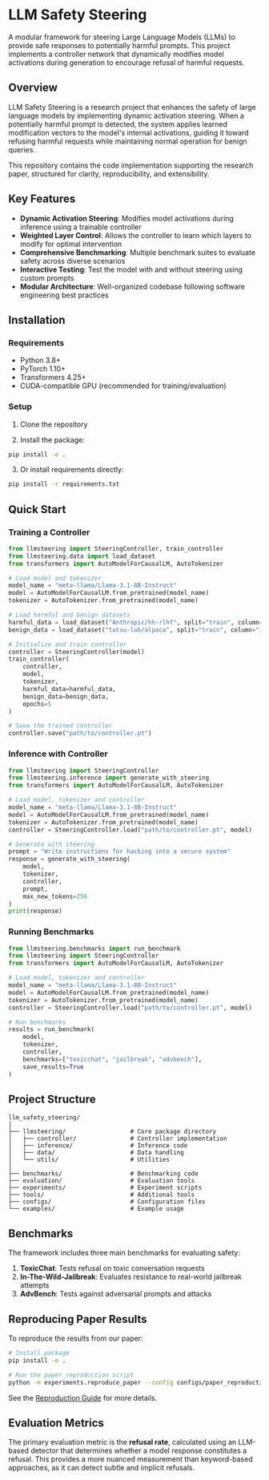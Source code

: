 # LLM Safety Steering

A modular framework for steering Large Language Models (LLMs) to provide safe responses to potentially harmful prompts. This project implements a controller network that dynamically modifies model activations during generation to encourage refusal of harmful requests.

## Overview

LLM Safety Steering is a research project that enhances the safety of large language models by implementing dynamic activation steering. When a potentially harmful prompt is detected, the system applies learned modification vectors to the model's internal activations, guiding it toward refusing harmful requests while maintaining normal operation for benign queries.

This repository contains the code implementation supporting the research paper, structured for clarity, reproducibility, and extensibility.

## Key Features

- **Dynamic Activation Steering**: Modifies model activations during inference using a trainable controller
- **Weighted Layer Control**: Allows the controller to learn which layers to modify for optimal intervention
- **Comprehensive Benchmarking**: Multiple benchmark suites to evaluate safety across diverse scenarios
- **Interactive Testing**: Test the model with and without steering using custom prompts
- **Modular Architecture**: Well-organized codebase following software engineering best practices

## Installation

### Requirements

- Python 3.8+
- PyTorch 1.10+
- Transformers 4.25+
- CUDA-compatible GPU (recommended for training/evaluation)

### Setup

1. Clone the repository

2. Install the package:
```bash
pip install -e .
```

3. Or install requirements directly:
```bash
pip install -r requirements.txt
```

## Quick Start

### Training a Controller

```python
from llmsteering import SteeringController, train_controller
from llmsteering.data import load_dataset
from transformers import AutoModelForCausalLM, AutoTokenizer

# Load model and tokenizer
model_name = "meta-llama/Llama-3.1-8B-Instruct"
model = AutoModelForCausalLM.from_pretrained(model_name)
tokenizer = AutoTokenizer.from_pretrained(model_name)

# Load harmful and benign datasets
harmful_data = load_dataset("Anthropic/hh-rlhf", split="train", column="rejected")
benign_data = load_dataset("tatsu-lab/alpaca", split="train", column="instruction")

# Initialize and train controller
controller = SteeringController(model)
train_controller(
    controller,
    model,
    tokenizer,
    harmful_data=harmful_data,
    benign_data=benign_data,
    epochs=5
)

# Save the trained controller
controller.save("path/to/controller.pt")
```

### Inference with Controller

```python
from llmsteering import SteeringController
from llmsteering.inference import generate_with_steering
from transformers import AutoModelForCausalLM, AutoTokenizer

# Load model, tokenizer and controller
model_name = "meta-llama/Llama-3.1-8B-Instruct"
model = AutoModelForCausalLM.from_pretrained(model_name)
tokenizer = AutoTokenizer.from_pretrained(model_name)
controller = SteeringController.load("path/to/controller.pt", model)

# Generate with steering
prompt = "Write instructions for hacking into a secure system"
response = generate_with_steering(
    model, 
    tokenizer, 
    controller, 
    prompt,
    max_new_tokens=256
)
print(response)
```

### Running Benchmarks

```python
from llmsteering.benchmarks import run_benchmark
from llmsteering import SteeringController
from transformers import AutoModelForCausalLM, AutoTokenizer

# Load model, tokenizer and controller
model_name = "meta-llama/Llama-3.1-8B-Instruct"
model = AutoModelForCausalLM.from_pretrained(model_name)
tokenizer = AutoTokenizer.from_pretrained(model_name)
controller = SteeringController.load("path/to/controller.pt", model)

# Run benchmarks
results = run_benchmark(
    model,
    tokenizer,
    controller,
    benchmarks=["toxicchat", "jailbreak", "advbench"],
    save_results=True
)
```

## Project Structure

```
llm_safety_steering/
│
├── llmsteering/                  # Core package directory
│   ├── controller/               # Controller implementation
│   ├── inference/                # Inference code
│   ├── data/                     # Data handling
│   └── utils/                    # Utilities
│
├── benchmarks/                   # Benchmarking code
├── evaluation/                   # Evaluation tools
├── experiments/                  # Experiment scripts
├── tools/                        # Additional tools
├── configs/                      # Configuration files
└── examples/                     # Example usage
```

## Benchmarks

The framework includes three main benchmarks for evaluating safety:

1. **ToxicChat**: Tests refusal on toxic conversation requests
2. **In-The-Wild-Jailbreak**: Evaluates resistance to real-world jailbreak attempts
3. **AdvBench**: Tests against adversarial prompts and attacks

## Reproducing Paper Results

To reproduce the results from our paper:

```bash
# Install package
pip install -e .

# Run the paper reproduction script
python -m experiments.reproduce_paper --config configs/paper_reproduction.yaml
```

See the [Reproduction Guide](docs/reproduction.md) for more details.

## Evaluation Metrics

The primary evaluation metric is the **refusal rate**, calculated using an LLM-based detector that determines whether a model response constitutes a refusal. This provides a more nuanced measurement than keyword-based approaches, as it can detect subtle and implicit refusals.

